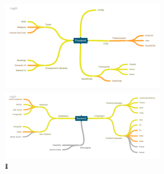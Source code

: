 
![](./src/RmiRZkR255.png)


![](./src/6QH9eJwojX.png)

 [🔗](https://medium.com/devtrailsio/beginners-web-development-guide-part-2-backend-fd466212dbfc)